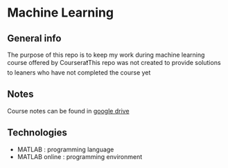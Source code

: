 # Machine Learning

## General info
The purpose of this repo is to keep my work during machine learning course offered by Coursera❗This repo was not created to provide solutions to leaners who have not completed the course yet

## Notes
Course notes can be found in [google drive](https://drive.google.com/file/d/1dFzwe22b97p4ne-CiWIcylQQ80uly35L/view?usp=sharing)

## Technologies
- MATLAB : programming language
- MATLAB online : programming environment
